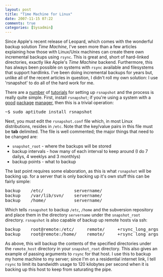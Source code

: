 ```yaml
---
layout: post
title: "Time Machine for Linux"
date: 2007-11-15 07:22
comments: true
categories: [Sysadmin]
---
```

Since Apple's recent release of Leopard, which comes with the wonderful backup solution <em>Time Machine</em>, I've seen more than a few articles explaining how those with Linux/Unix machines can create there own incremental backups using `rsync`.  This is great and, short of hard-linked directories, exactly like Apple's <em>Time Machine</em> backend.  Furthermore, this has always been possible on systems with `rsync` available and filesystems that support hardlinks.  I've been doing incremental backups for years but, unlike all of the recent articles in question, I didn't roll my own solution: I use 'rsnapshot' to do all of the hard work for me.

There are a [number](http://www.debian-administration.org/articles/217) of [tutorials](www.mikerubel.org/computers/rsync_snapshots/) for setting up `rsnapshot` and the process is really quite simple.  First, install `rsnapshot`; if you're using a system with a [good](http://www.debian.org) [package](http://www.ubuntu.org) [manager](http://www.freebsd.org), then this is a trivial operation:

<pre>
~$ sudo aptitude install rsnapshot
</pre>

Next, you must edit the `rsnapshot.conf` file which, in most Linux distributions, resides in `/etc`.  Note that the key/value pairs in this file must be <b>tab</b> delimited.  The file is well commented; the major things that need to be changed are:

* `snapshot_root` - where the backups will be stored
* backup intervals - how many of each interval to keep around (I do 7 dailys, 4 weeklys and 3 monthlys)
* backup points - what to backup

The last point requires some elaboration, as this is what `rsnapshot` will be backing up.  for a server that is only backing up it's own stuff this can be fairly simple:

<pre>
backup    /etc/            servername/
backup    /var/lib/svn/    servername/
backup    /home/           servername/
</pre>

Which tells `rsnapshot` to backup `/etc`, `/home` and the subversion repository and place them in the directory `servername` under the `snapshot_root` directory.  `rsnapshot` is also capable of backup up remote hosts via ssh:

<pre>
backup    root@remote:/etc/     remote/     +rsync_long_args=--bwlimit=120
backup    root@remote:/home/    remote/     +rsync_long_args=--bwlimit=120
</pre>

As above, this will backup the contents of the specified directories under the `remote_host` directory in your `snapshot_root` directory.  This also gives an example of passing arguments to `rsync` for that host.  I use this to backup my home machine to my server; since I'm on a residential internet link, I tell `rsync` to limit its bandwidth usage to 120 kilobytes per second when it is backing up this host to keep from saturating the pipe.
